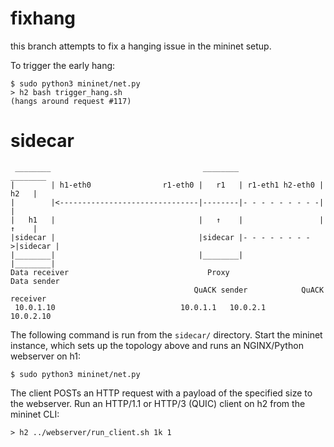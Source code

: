 # fixhang
this branch attempts to fix a hanging issue in the mininet setup.

To trigger the early hang:

    $ sudo python3 mininet/net.py
    > h2 bash trigger_hang.sh
    (hangs around request #117)

# sidecar
```
 ________                                  ________                   ________
|        | h1-eth0                r1-eth0 |   r1   | r1-eth1 h2-eth0 |   h2   |
|        |<-------------------------------|--------|- - - - - - - - -|        |
|   h1   |                                |   ↑    |                 |   ↑    |
|sidecar |                                |sidecar |- - - - - - - - >|sidecar |
|________|                                |________|                 |________|
Data receiver                               Proxy                   Data sender
                                         QuACK sender            QuACK receiver
 10.0.1.10                            10.0.1.1   10.0.2.1             10.0.2.10
```

The following command is run from the `sidecar/` directory. Start the mininet
instance, which sets up the topology above and runs an NGINX/Python webserver
on h1:
```
$ sudo python3 mininet/net.py
```

The client POSTs an HTTP request with a payload of the specified size to the
webserver. Run an HTTP/1.1 or HTTP/3 (QUIC) client on h2 from the mininet CLI:
```
> h2 ../webserver/run_client.sh 1k 1
```

